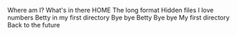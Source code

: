 Where am I?
What's in there
HOME
The long format
Hidden files
I love numbers
Betty in my first directory
Bye bye Betty
Bye bye My first directory
Back to the future
